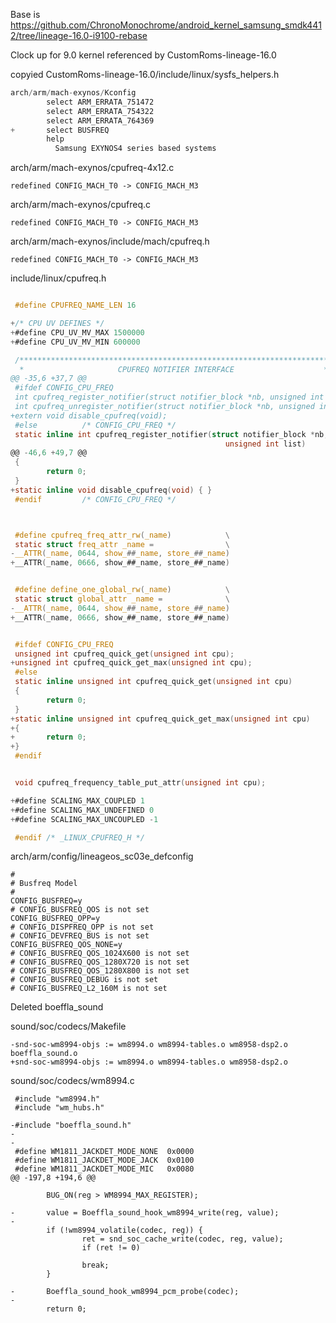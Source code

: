 
Base is  https://github.com/ChronoMonochrome/android_kernel_samsung_smdk4412/tree/lineage-16.0-i9100-rebase

Clock up for 9.0 kernel referenced by CustomRoms-lineage-16.0

copyied CustomRoms-lineage-16.0/include/linux/sysfs_helpers.h
```c
arch/arm/mach-exynos/Kconfig
        select ARM_ERRATA_751472
        select ARM_ERRATA_754322
        select ARM_ERRATA_764369
+       select BUSFREQ
        help
          Samsung EXYNOS4 series based systems
```
arch/arm/mach-exynos/cpufreq-4x12.c
```
redefined CONFIG_MACH_T0 -> CONFIG_MACH_M3
```
arch/arm/mach-exynos/cpufreq.c
```
redefined CONFIG_MACH_T0 -> CONFIG_MACH_M3
```
arch/arm/mach-exynos/include/mach/cpufreq.h
```
redefined CONFIG_MACH_T0 -> CONFIG_MACH_M3
```
include/linux/cpufreq.h
```c

 #define CPUFREQ_NAME_LEN 16

+/* CPU UV DEFINES */
+#define CPU_UV_MV_MAX 1500000
+#define CPU_UV_MV_MIN 600000

 /*********************************************************************
  *                     CPUFREQ NOTIFIER INTERFACE                    *
@@ -35,6 +37,7 @@
 #ifdef CONFIG_CPU_FREQ
 int cpufreq_register_notifier(struct notifier_block *nb, unsigned int list);
 int cpufreq_unregister_notifier(struct notifier_block *nb, unsigned int list);
+extern void disable_cpufreq(void);
 #else          /* CONFIG_CPU_FREQ */
 static inline int cpufreq_register_notifier(struct notifier_block *nb,
                                                unsigned int list)
@@ -46,6 +49,7 @@
 {
        return 0;
 }
+static inline void disable_cpufreq(void) { }
 #endif         /* CONFIG_CPU_FREQ */



 #define cpufreq_freq_attr_rw(_name)            \
 static struct freq_attr _name =                \
-__ATTR(_name, 0644, show_##_name, store_##_name)
+__ATTR(_name, 0666, show_##_name, store_##_name)


 #define define_one_global_rw(_name)            \
 static struct global_attr _name =              \
-__ATTR(_name, 0644, show_##_name, store_##_name)
+__ATTR(_name, 0666, show_##_name, store_##_name)


 #ifdef CONFIG_CPU_FREQ
 unsigned int cpufreq_quick_get(unsigned int cpu);
+unsigned int cpufreq_quick_get_max(unsigned int cpu);
 #else
 static inline unsigned int cpufreq_quick_get(unsigned int cpu)
 {
        return 0;
 }
+static inline unsigned int cpufreq_quick_get_max(unsigned int cpu)
+{
+       return 0;
+}
 #endif


 void cpufreq_frequency_table_put_attr(unsigned int cpu);

+#define SCALING_MAX_COUPLED 1
+#define SCALING_MAX_UNDEFINED 0
+#define SCALING_MAX_UNCOUPLED -1

 #endif /* _LINUX_CPUFREQ_H */
```

arch/arm/config/lineageos_sc03e_defconfig
```
#
# Busfreq Model
#
CONFIG_BUSFREQ=y
# CONFIG_BUSFREQ_QOS is not set
CONFIG_BUSFREQ_OPP=y
# CONFIG_DISPFREQ_OPP is not set
# CONFIG_DEVFREQ_BUS is not set
CONFIG_BUSFREQ_QOS_NONE=y
# CONFIG_BUSFREQ_QOS_1024X600 is not set
# CONFIG_BUSFREQ_QOS_1280X720 is not set
# CONFIG_BUSFREQ_QOS_1280X800 is not set
# CONFIG_BUSFREQ_DEBUG is not set
# CONFIG_BUSFREQ_L2_160M is not set
```

Deleted boeffla_sound

sound/soc/codecs/Makefile
```
-snd-soc-wm8994-objs := wm8994.o wm8994-tables.o wm8958-dsp2.o boeffla_sound.o
+snd-soc-wm8994-objs := wm8994.o wm8994-tables.o wm8958-dsp2.o
```
sound/soc/codecs/wm8994.c
```
 #include "wm8994.h"
 #include "wm_hubs.h"

-#include "boeffla_sound.h"
-
-
 #define WM1811_JACKDET_MODE_NONE  0x0000
 #define WM1811_JACKDET_MODE_JACK  0x0100
 #define WM1811_JACKDET_MODE_MIC   0x0080
@@ -197,8 +194,6 @@

        BUG_ON(reg > WM8994_MAX_REGISTER);

-       value = Boeffla_sound_hook_wm8994_write(reg, value);
-
        if (!wm8994_volatile(codec, reg)) {
                ret = snd_soc_cache_write(codec, reg, value);
                if (ret != 0)

                break;
        }

-       Boeffla_sound_hook_wm8994_pcm_probe(codec);
-
        return 0;
```


